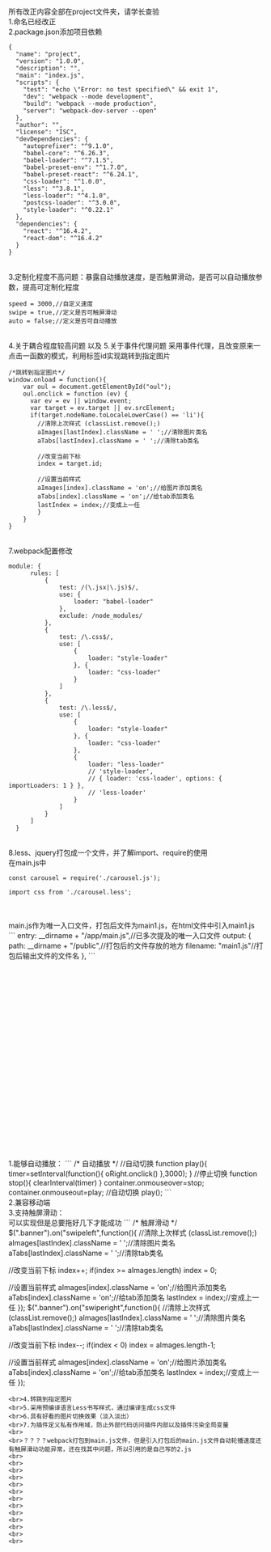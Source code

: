 <br>所有改正内容全部在project文件夹，请学长查验
<br>1.命名已经改正
<br>2.package.json添加项目依赖
```
{
  "name": "project",
  "version": "1.0.0",
  "description": "",
  "main": "index.js",
  "scripts": {
    "test": "echo \"Error: no test specified\" && exit 1",
    "dev": "webpack --mode development",
    "build": "webpack --mode production",
    "server": "webpack-dev-server --open"
  },
  "author": "",
  "license": "ISC",
  "devDependencies": {
    "autoprefixer": "^9.1.0",
    "babel-core": "^6.26.3",
    "babel-loader": "^7.1.5",
    "babel-preset-env": "^1.7.0",
    "babel-preset-react": "^6.24.1",
    "css-loader": "^1.0.0",
    "less": "^3.8.1",
    "less-loader": "^4.1.0",
    "postcss-loader": "^3.0.0",
    "style-loader": "^0.22.1"
  },
  "dependencies": {
    "react": "^16.4.2",
    "react-dom": "^16.4.2"
  }
}
```
<br>3.定制化程度不高问题：暴露自动播放速度，是否触屏滑动，是否可以自动播放参数，提高可定制化程度
```
speed = 3000,//自定义速度
swipe = true,//定义是否可触屏滑动
auto = false;//定义是否可自动播放
```
<br>4.关于耦合程度较高问题  以及  5.关于事件代理问题  采用事件代理，且改变原来一点击一函数的模式，利用标签id实现跳转到指定图片
```
/*跳转到指定图片*/
window.onload = function(){
    var oul = document.getElementById("oul");
    oul.onclick = function (ev) {
      var ev = ev || window.event;
      var target = ev.target || ev.srcElement;
      if(target.nodeName.toLocaleLowerCase() == 'li'){
        //清除上次样式 (classList.remove();)
        aImages[lastIndex].className = ' ';//清除图片类名
        aTabs[lastIndex].className = ' ';//清除tab类名

        //改变当前下标
        index = target.id;

        //设置当前样式
        aImages[index].className = 'on';//给图片添加类名
        aTabs[index].className = 'on';//给tab添加类名
        lastIndex = index;//变成上一任
        }
    }
}
```
<br>7.webpack配置修改
```
module: {
      rules: [
          {
              test: /(\.jsx|\.js)$/,
              use: {
                  loader: "babel-loader"
              },
              exclude: /node_modules/
          },
          {
              test: /\.css$/,
              use: [
                  {
                      loader: "style-loader"
                  }, {
                      loader: "css-loader"
                  }
              ]
          },
          {
              test: /\.less$/,
              use: [
                  {
                      loader: "style-loader"
                  }, {
                      loader: "css-loader"
                  },
                  {
                      loader: "less-loader"
                      // 'style-loader',
                      // { loader: 'css-loader', options: { importLoaders: 1 } },
                      // 'less-loader'
                  }
              ]
          }
      ]
  }
```
<br>8.less、jquery打包成一个文件，并了解import、require的使用
<br>在main.js中
```
const carousel = require('./carousel.js');

import css from './carousel.less';
```
<br>
<br>main.js作为唯一入口文件，打包后文件为main1.js，在html文件中引入main1.js
```
entry:  __dirname + "/app/main.js",//已多次提及的唯一入口文件
output: {
  path: __dirname + "/public",//打包后的文件存放的地方
  filename: "main1.js"//打包后输出文件的文件名
},
```

<br>
<br>
<br>
<br>
<br>
<br>
<br>
<br>
<br>
<br>
<br>
<br>
<br>
<br>
<br>
<br>
<br>
<br>
<br>
<br>
<br>
<br>
<br>
<br>1.能够自动播放：
```
/* 自动播放 */
//自动切换
function play(){
    timer=setInterval(function(){
        oRight.onclick()
    },3000);
}
//停止切换
function stop(){
    clearInterval(timer)
}
container.onmouseover=stop;
container.onmouseout=play;
//自动切换
play();
```
<br>2.兼容移动端
<br>3.支持触屏滑动：
<br>可以实现但是总要拖好几下才能成功
```
/* 触屏滑动 */
$(".banner").on("swipeleft",function(){
  //清除上次样式 (classList.remove();)
  aImages[lastIndex].className = ' ';//清除图片类名
  aTabs[lastIndex].className = ' ';//清除tab类名

  //改变当前下标
  index++;
  if(index >= aImages.length)  index = 0;

  //设置当前样式
  aImages[index].className = 'on';//给图片添加类名
  aTabs[index].className = 'on';//给tab添加类名
  lastIndex = index;//变成上一任
});
$(".banner").on("swiperight",function(){
  //清除上次样式 (classList.remove();)
  aImages[lastIndex].className = ' ';//清除图片类名
  aTabs[lastIndex].className = ' ';//清除tab类名

  //改变当前下标
  index--;
  if(index < 0)  index = aImages.length-1;

  //设置当前样式
  aImages[index].className = 'on';//给图片添加类名
  aTabs[index].className = 'on';//给tab添加类名
  lastIndex = index;//变成上一任
});
```
<br>4.转跳到指定图片
<br>5.采用预编译语言Less书写样式，通过编译生成css文件
<br>6.具有好看的图片切换效果（淡入淡出）
<br>7.为插件定义私有作用域，防止外部代码访问插件内部以及插件污染全局变量
<br>
<br>？？？？webpack打包到main.js文件，但是引入打包后的main.js文件自动轮播速度还有触屏滑动功能异常，还在找其中问题，所以引用的是自己写的2.js
<br>
<br>
<br>
<br>
<br>
<br>
<br>
<br>
<br>
<br>
<br>
<br>
<br>
